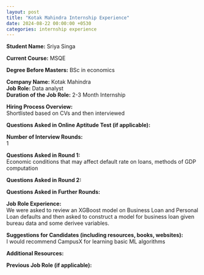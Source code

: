 ```yaml
---
layout: post
title: "Kotak Mahindra Internship Experience"
date: 2024-08-22 00:00:00 +0530
categories: internship experience
---
```


**Student Name:** Sriya Singa  

**Current Course:** MSQE  

**Degree Before Masters:** BSc in economics  

**Company Name:** Kotak Mahindra  
**Job Role:** Data analyst  
**Duration of the Job Role:** 2-3 Month Internship  

**Hiring Process Overview:**  
Shortlisted based on CVs and then interviewed

**Questions Asked in Online Aptitude Test (if applicable):**  


**Number of Interview Rounds:**  
1

**Questions Asked in Round 1:**  
Economic conditions that may affect default rate on loans, methods of GDP computation

**Questions Asked in Round 2:**  


**Questions Asked in Further Rounds:**  


**Job Role Experience:**  
We were asked to review an XGBoost model on Business Loan and Personal Loan defaults and then asked to construct a model for business loan given bureau data and some derivee variables. 

**Suggestions for Candidates (including resources, books, websites):**  
I would recommend CampusX for learning basic ML algorithms

**Additional Resources:**  


**Previous Job Role (if applicable):**  


